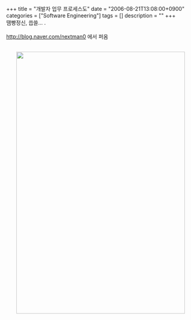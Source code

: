 +++
title = "개발자 업무 프로세스도"
date = "2006-08-21T13:08:00+0900"
categories = ["Software Engineering"]
tags = []
description = ""
+++
<span class="copyright_entry" style="display:block;" title="개발자 업무 프로세스도 @@**@@http://shed.egloos.com/1396041"></span>땜빵정신, 씁쓸... .
<br>
<br>http://blog.naver.com/nextman0 에서 퍼옴
<br>
<br>
<div style="text-align:center">
 <img class="image_mid" border="0" onmouseover="this.style.cursor='pointer'" alt="" src="/attachment/1396041_1.gif" width="450" height="698" onclick="Control.Modal.openDialog(this, event, 'http://pds2.egloos.com/pds/1/200608/21/82/a0003782_1365299.gif', 450, 698);">
</div>
<br> 
<!--
       <rdf:RDF xmlns:rdf="http://www.w3.org/1999/02/22-rdf-syntax-ns#"
		    xmlns:dc="http://purl.org/dc/elements/1.1/"
		    xmlns:trackback="http://madskills.com/public/xml/rss/module/trackback/">
       <rdf:Description
	        rdf:about="http://shed.egloos.com/1396041"
	        dc:identifier="http://shed.egloos.com/1396041"
	        dc:title="개발자 업무 프로세스도 "
	        trackback:ping="http://shed.egloos.com/tb/1396041"/>
       </rdf:RDF>
       -->

<ul></ul>